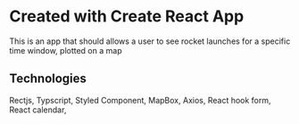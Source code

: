 # Created with Create React App

This is an app that should allows a user to see rocket launches for a specific time
window, plotted on a map

## Technologies

Rectjs,
Typscript,
Styled Component,
MapBox,
Axios,
React hook form,
React calendar,
